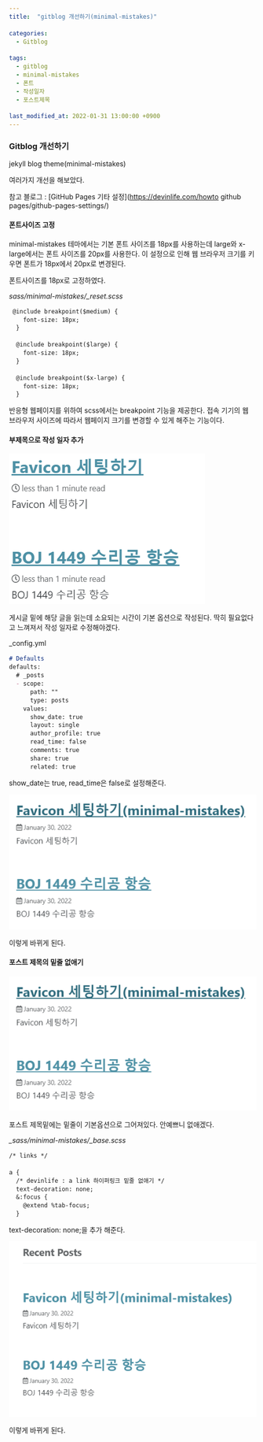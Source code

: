 ```yaml
---
title:  "gitblog 개선하기(minimal-mistakes)"

categories:
  - Gitblog

tags:
  - gitblog
  - minimal-mistakes
  - 폰트
  - 작성일자
  - 포스트제목

last_modified_at: 2022-01-31 13:00:00 +0900
---
```


### Gitblog 개선하기

jekyll blog theme(minimal-mistakes)

여러가지 개선을 해보았다.

참고 블로그 : [GitHub Pages 기타 설정](https://devinlife.com/howto github pages/github-pages-settings/)

#### 폰트사이즈 고정

minimal-mistakes 테마에서는 기본 폰트 사이즈를 18px를 사용하는데 large와 x-large에서는 폰트 사이즈를 20px를 사용한다. 이 설정으로 인해 웹 브라우저 크기를 키우면 폰트가 18px에서 20px로 변경된다.

폰트사이즈를 18px로 고정하였다.

*sass/minimal-mistakes/_reset.scss*

```markdown
 @include breakpoint($medium) {
    font-size: 18px;
  }

  @include breakpoint($large) {
    font-size: 18px;
  }

  @include breakpoint($x-large) {
    font-size: 18px;
  }
```

반응형 웹페이지를 위하여 scss에서는 breakpoint 기능을 제공한다. 접속 기기의 웹 브라우저 사이즈에 따라서 웹페이지 크기를 변경할 수 있게 해주는 기능이다.

#### 부제목으로 작성 일자 추가

![gitblog1](/images/2022-01-31-gitblog/gitblog1.PNG)

게시글 밑에 해당 글을 읽는데 소요되는 시간이  기본 옵션으로 작성된다. 딱히 필요없다고 느껴져서 작성 일자로 수정해야겠다.

_config.yml

```markdown
# Defaults
defaults:
  # _posts
  - scope:
      path: ""
      type: posts
    values:
      show_date: true
      layout: single
      author_profile: true
      read_time: false
      comments: true
      share: true
      related: true
```

show_date는 true,  read_time은 false로 설정해준다.

![gitblog2](/images/2022-01-31-gitblog/gitblog2.PNG)

이렇게 바뀌게 된다.

#### 포스트 제목의 밑줄 없애기

![gitblog2](/images/2022-01-31-gitblog/gitblog2.PNG)

포스트 제목밑에는 밑줄이 기본옵션으로 그어져있다. 안예쁘니 없애겠다.

*_sass/minimal-mistakes/_base.scss*

```markdown
/* links */

a {
  /* devinlife : a link 하이퍼링크 밑줄 없애기 */
  text-decoration: none;
  &:focus {
    @extend %tab-focus;
  }

```

text-decoration: none;을 추가 해준다.

![gitblog3](/images/2022-01-31-gitblog/gitblog3.PNG)

이렇게 바뀌게 된다.